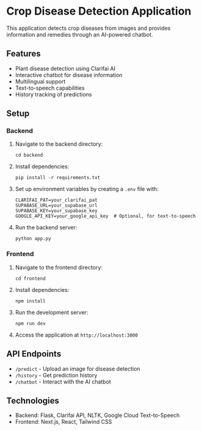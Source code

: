 # Crop Disease Detection Application

This application detects crop diseases from images and provides information and remedies through an AI-powered chatbot.

## Features

- Plant disease detection using Clarifai AI
- Interactive chatbot for disease information
- Multilingual support
- Text-to-speech capabilities
- History tracking of predictions

## Setup

### Backend

1. Navigate to the backend directory:
   ```
   cd backend
   ```

2. Install dependencies:
   ```
   pip install -r requirements.txt
   ```

3. Set up environment variables by creating a `.env` file with:
   ```
   CLARIFAI_PAT=your_clarifai_pat
   SUPABASE_URL=your_supabase_url
   SUPABASE_KEY=your_supabase_key
   GOOGLE_API_KEY=your_google_api_key  # Optional, for text-to-speech
   ```

4. Run the backend server:
   ```
   python app.py
   ```

### Frontend

1. Navigate to the frontend directory:
   ```
   cd frontend
   ```

2. Install dependencies:
   ```
   npm install
   ```

3. Run the development server:
   ```
   npm run dev
   ```

4. Access the application at `http://localhost:3000`

## API Endpoints

- `/predict` - Upload an image for disease detection
- `/history` - Get prediction history
- `/chatbot` - Interact with the AI chatbot

## Technologies

- Backend: Flask, Clarifai API, NLTK, Google Cloud Text-to-Speech
- Frontend: Next.js, React, Tailwind CSS
